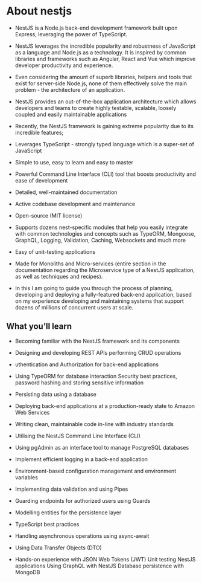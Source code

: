 # About nestjs

- NestJS is a Node.js back-end development framework built upon Express, leveraging the power of TypeScript.

- NestJS leverages the incredible popularity and robustness of JavaScript as a language and Node.js as a technology. It is inspired by common libraries and frameworks such as Angular, React and Vue which improve developer productivity and experience.

- Even considering the amount of superb libraries, helpers and tools that exist for server-side Node.js, none of them effectively solve the main problem - the architecture of an application.

- NestJS provides an out-of-the-box application architecture which allows developers and teams to create highly testable, scalable, loosely coupled and easily maintainable applications

- Recently, the NestJS framework is gaining extreme popularity due to its incredible features;

- Leverages TypeScript - strongly typed language which is a super-set of JavaScript

- Simple to use, easy to learn and easy to master

- Powerful Command Line Interface (CLI) tool that boosts productivity and ease of development

- Detailed, well-maintained documentation

- Active codebase development and maintenance

- Open-source (MIT license)

- Supports dozens nest-specific modules that help you easily integrate with common technologies and concepts such as TypeORM, Mongoose, GraphQL, Logging, Validation, Caching, Websockets and much more

- Easy of unit-testing applications

- Made for Monoliths and Micro-services (entire section in the documentation regarding the Microservice type of a NestJS application, as well as techniques and recipes).

- In this I am going to guide you through the process of planning, developing and deploying a fully-featured back-end application, based on my experience developing and maintaining systems that support dozens of millions of concurrent users at scale.

## What you’ll learn

- Becoming familiar with the NestJS framework and its components

- Designing and developing REST APIs performing CRUD operations
- uthentication and Authorization for back-end applications
- Using TypeORM for database interaction
Security best practices, password hashing and storing sensitive information
- Persisting data using a database
- Deploying back-end applications at a production-ready state to Amazon Web Services
- Writing clean, maintainable code in-line with industry standards
- Utilising the NestJS Command Line Interface (CLI)
- Using pgAdmin as an interface tool to manage PostgreSQL databases
- Implement efficient logging in a back-end application
- Environment-based configuration management and environment variables
- Implementing data validation and using Pipes
- Guarding endpoints for authorized users using Guards
- Modelling entities for the persistence layer
- TypeScript best practices
- Handling asynchronous operations using async-await
- Using Data Transfer Objects (DTO)
- Hands-on experience with JSON Web Tokens (JWT)
Unit testing NestJS applications
Using GraphQL with NestJS
Database persistence with MongoDB
